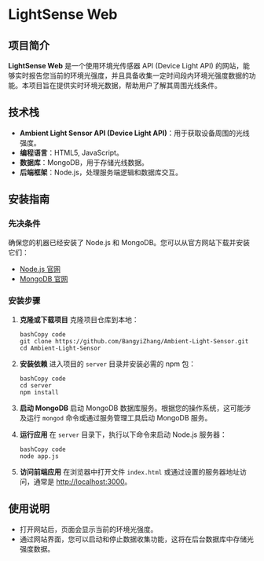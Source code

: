 # LightSense Web

## 项目简介

**LightSense Web** 是一个使用环境光传感器 API (Device Light API) 的网站，能够实时报告您当前的环境光强度，并且具备收集一定时间段内环境光强度数据的功能。本项目旨在提供实时环境光数据，帮助用户了解其周围光线条件。

## 技术栈

- **Ambient Light Sensor API (Device Light API)**：用于获取设备周围的光线强度。
- **编程语言**：HTML5, JavaScript。
- **数据库**：MongoDB，用于存储光线数据。
- **后端框架**：Node.js，处理服务端逻辑和数据库交互。

## 安装指南

### 先决条件

确保您的机器已经安装了 Node.js 和 MongoDB。您可以从官方网站下载并安装它们：

- [Node.js 官网](https://nodejs.org/)
- [MongoDB 官网](https://www.mongodb.com/try/download/community)

### 安装步骤

1. **克隆或下载项目** 克隆项目仓库到本地：

   ```
   bashCopy code
   git clone https://github.com/BangyiZhang/Ambient-Light-Sensor.git
   cd Ambient-Light-Sensor
   ```

2. **安装依赖** 进入项目的 `server` 目录并安装必需的 npm 包：

   ```
   bashCopy code
   cd server
   npm install
   ```

3. **启动 MongoDB** 启动 MongoDB 数据库服务。根据您的操作系统，这可能涉及运行 `mongod` 命令或通过服务管理工具启动 MongoDB 服务。

4. **运行应用** 在 `server` 目录下，执行以下命令来启动 Node.js 服务器：

   ```
   bashCopy code
   node app.js
   ```

5. **访问前端应用** 在浏览器中打开文件 `index.html` 或通过设置的服务器地址访问，通常是 [http://localhost:3000](http://localhost:3000/)。

## 使用说明

- 打开网站后，页面会显示当前的环境光强度。
- 通过网站界面，您可以启动和停止数据收集功能，这将在后台数据库中存储光强度数据。
